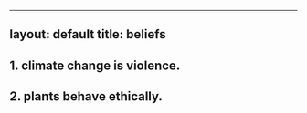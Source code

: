 
---
layout: default
title: beliefs
---

## 1. climate change is violence.

## 2. plants behave ethically.

